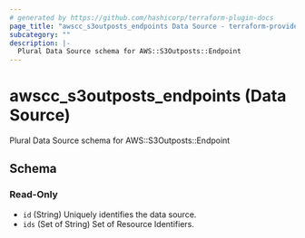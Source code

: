 ```yaml
---
# generated by https://github.com/hashicorp/terraform-plugin-docs
page_title: "awscc_s3outposts_endpoints Data Source - terraform-provider-awscc"
subcategory: ""
description: |-
  Plural Data Source schema for AWS::S3Outposts::Endpoint
---
```


# awscc_s3outposts_endpoints (Data Source)

Plural Data Source schema for AWS::S3Outposts::Endpoint



<!-- schema generated by tfplugindocs -->
## Schema

### Read-Only

- `id` (String) Uniquely identifies the data source.
- `ids` (Set of String) Set of Resource Identifiers.
